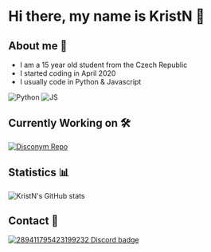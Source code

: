 # Hi there, my name is KristN 👋

## About me 🚀

 - I am a 15 year old student from the Czech Republic
 - I started coding in April 2020
 - I usually code in Python & Javascript

<img alt="Python" src="https://img.shields.io/badge/python-%2314354C.svg?style=for-the-badge&logo=python&logoColor=white"/> <img alt="JS" src="https://img.shields.io/badge/javascript-%23323330.svg?style=for-the-badge&logo=javascript&logoColor=%23F7DF1E"/>

## Currently Working on 🛠️
[![Disconym Repo](https://github-readme-stats.vercel.app/api/pin/?username=World-Daily-Mood&repo=api&show_icons=true&theme=tokyonight)](https://github.com/World-Daily-Mood/api)

## Statistics 📊
![KristN's GitHub stats](https://github-readme-stats.vercel.app/api?username=KristN1&show_icons=true&theme=tokyonight)

## Contact 📧

[![289411795423199232 Discord badge](https://discord.c99.nl/widget/theme-4/289411795423199232.png)](https://discord.com/users/289411795423199232)
